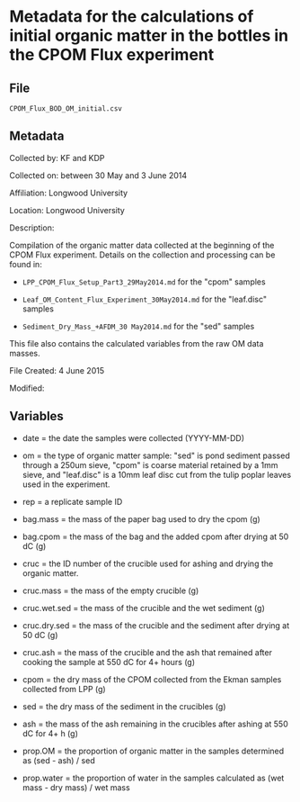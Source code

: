 # Metadata for the calculations of initial organic matter in the bottles in the CPOM Flux experiment 

## File

`CPOM_Flux_BOD_OM_initial.csv`

## Metadata

Collected by: KF and KDP

Collected on: between 30 May and 3 June 2014 

Affiliation: Longwood University

Location: Longwood University

Description:

Compilation of the organic matter data collected at the beginning of the CPOM Flux experiment.  Details on the collection and processing can be found in:

* `LPP_CPOM_Flux_Setup_Part3_29May2014.md` for the "cpom" samples

* `Leaf_OM_Content_Flux_Experiment_30May2014.md` for the "leaf.disc" samples

* `Sediment_Dry_Mass_+AFDM_30 May2014.md` for the "sed" samples

This file also contains the calculated variables from the raw OM data masses.

File Created: 4 June 2015

Modified: 

## Variables

* date = the date the samples were collected (YYYY-MM-DD)

* om = the type of organic matter sample: "sed" is pond sediment passed through a 250um sieve, "cpom" is coarse material retained by a 1mm sieve, and "leaf.disc" is a 10mm leaf disc cut from the tulip poplar leaves used in the experiment.

* rep = a replicate sample ID

* bag.mass = the mass of the paper bag used to dry the cpom (g)

* bag.cpom = the mass of the bag and the added cpom after drying at 50 dC (g)

* cruc = the ID number of the crucible used for ashing and drying the organic matter.

* cruc.mass = the mass of the empty crucible (g)

* cruc.wet.sed = the mass of the crucible and the wet sediment (g)

* cruc.dry.sed = the mass of the crucible and the sediment after drying at 50 dC (g)

* cruc.ash = the mass of the crucible and the ash that remained after cooking the sample at 550 dC for 4+ hours (g)

* cpom = the dry mass of the CPOM collected from the Ekman samples collected from LPP (g)

* sed = the dry mass of the sediment in the crucibles (g) 

* ash = the mass of the ash remaining in the crucibles after ashing at 550 dC for 4+ h (g)

* prop.OM = the proportion of organic matter in the samples determined as (sed - ash) / sed

* prop.water = the proportion of water in the samples calculated as (wet mass - dry mass) / wet mass
